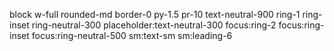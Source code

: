 
block
w-full 
rounded-md 
border-0 
py-1.5
pr-10
text-neutral-900
ring-1
ring-inset
ring-neutral-300
placeholder:text-neutral-300
focus:ring-2
focus:ring-inset
focus:ring-neutral-500
sm:text-sm
sm:leading-6